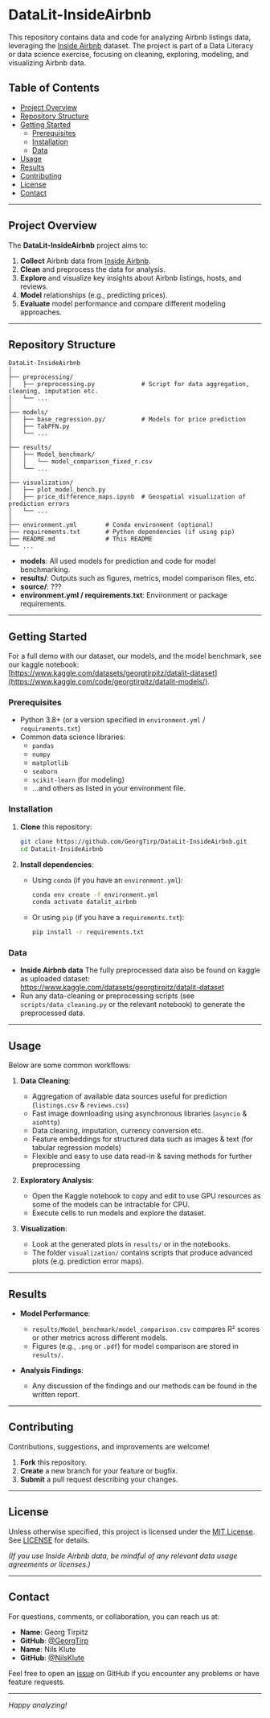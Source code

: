 

# DataLit-InsideAirbnb

This repository contains data and code for analyzing Airbnb listings data, leveraging the [Inside Airbnb](http://insideairbnb.com/) dataset. The project is part of a Data Literacy or data science exercise, focusing on cleaning, exploring, modeling, and visualizing Airbnb data.

## Table of Contents

- [Project Overview](#project-overview)
- [Repository Structure](#repository-structure)
- [Getting Started](#getting-started)
  - [Prerequisites](#prerequisites)
  - [Installation](#installation)
  - [Data](#data)
- [Usage](#usage)
- [Results](#results)
- [Contributing](#contributing)
- [License](#license)
- [Contact](#contact)

---

## Project Overview

The **DataLit-InsideAirbnb** project aims to:
1. **Collect** Airbnb data from [Inside Airbnb](http://insideairbnb.com/).
2. **Clean** and preprocess the data for analysis.
3. **Explore** and visualize key insights about Airbnb listings, hosts, and reviews.
4. **Model** relationships (e.g., predicting prices).
5. **Evaluate** model performance and compare different modeling approaches.



---

## Repository Structure

```
DataLit-InsideAirbnb
│
├── preprocessing/
│   ├── preprocessing.py             # Script for data aggregation, cleaning, imputation etc.             
│   └── ...
│
├── models/
│   ├── base_regression.py/          # Models for price prediction
│   ├── TabPFN.py                    
│   └── ...
│
├── results/
│   ├── Model_benchmark/
│   │   └── model_comparison_fixed_r.csv
│   └── ...
│
├── visualization/
│   ├── plot_model_bench.py
│   ├── price_difference_maps.ipynb  # Geospatial visualization of prediction errors
│   └── ...
│
├── environment.yml        # Conda environment (optional)
├── requirements.txt       # Python dependencies (if using pip)
├── README.md              # This README
└── ...
```

- **models**: All used models for prediction and code for model benchmarking.
- **results/**: Outputs such as figures, metrics, model comparison files, etc.
- **source/**: ???
- **environment.yml / requirements.txt**: Environment or package requirements.

---

## Getting Started
For a full demo with our dataset, our models, and the model benchmark, see our kaggle notebook: [https://www.kaggle.com/datasets/georgtirpitz/datalit-dataset](https://www.kaggle.com/code/georgtirpitz/datalit-models/).
### Prerequisites

- Python 3.8+ (or a version specified in `environment.yml` / `requirements.txt`)
- Common data science libraries:  
  - `pandas`  
  - `numpy`  
  - `matplotlib`  
  - `seaborn`  
  - `scikit-learn` (for modeling)  
  - …and others as listed in your environment file.

### Installation

1. **Clone** this repository:
   ```bash
   git clone https://github.com/GeorgTirp/DataLit-InsideAirbnb.git
   cd DataLit-InsideAirbnb
   ```

2. **Install dependencies**:

   - Using `conda` (if you have an `environment.yml`):
     ```bash
     conda env create -f environment.yml
     conda activate datalit_airbnb
     ```
   - Or using `pip` (if you have a `requirements.txt`):
     ```bash
     pip install -r requirements.txt
     ```

### Data

- **Inside Airbnb data** The fully preprocessed data also be found on kaggle as uploaded dataset: https://www.kaggle.com/datasets/georgtirpitz/datalit-dataset
- Run any data-cleaning or preprocessing scripts (see `scripts/data_cleaning.py` or the relevant notebook) to generate the preprocessed data.

---

## Usage

Below are some common workflows:

1. **Data Cleaning**:  
   - Aggregation of available data sources useful for prediction (`listings.csv` & `reviews.csv`)
   - Fast image downloading using asynchronous libraries (`asyncio` & `aiohttp`)
   - Data cleaning, imputation, currency conversion etc.
   - Feature embeddings for structured data such as images & text (for tabular regression models)
   - Flexible and easy to use data read-in & saving methods for further preprocessing

2. **Exploratory Analysis**:  
   - Open the Kaggle notebook to copy and edit to use GPU resources as some of the models can be intractable for CPU.
   - Execute cells to run models and explore the dataset.

3. **Visualization**:  
   - Look at the generated plots in `results/` or in the notebooks.
   - The folder `visualization/` contains scripts that produce advanced plots (e.g. prediction error maps).

---

## Results

- **Model Performance**:  
  - `results/Model_benchmark/model_comparison.csv` compares R² scores or other metrics across different models.  
  - Figures (e.g., `.png` or `.pdf`) for model comparison are stored in `results/`.

- **Analysis Findings**:  
  - Any discussion of the findings and our methods can be found in the written report.

---

## Contributing

Contributions, suggestions, and improvements are welcome!  
1. **Fork** this repository.  
2. **Create** a new branch for your feature or bugfix.  
3. **Submit** a pull request describing your changes.

---

## License

Unless otherwise specified, this project is licensed under the [MIT License](LICENSE). See [LICENSE](LICENSE) for details.

*(If you use Inside Airbnb data, be mindful of any relevant data usage agreements or licenses.)*

---

## Contact

For questions, comments, or collaboration, you can reach us at:
- **Name**: Georg Tirpitz  
- **GitHub**: [@GeorgTirp](https://github.com/GeorgTirp)
- **Name**: Nils Klute  
- **GitHub**: [@NilsKlute](https://github.com/NilsKlute)

Feel free to open an [issue](https://github.com/GeorgTirp/DataLit-InsideAirbnb/issues) on GitHub if you encounter any problems or have feature requests.

---

*Happy analyzing!*
